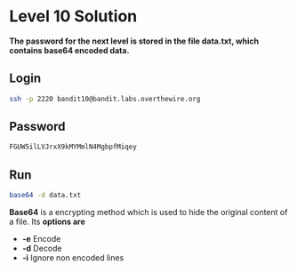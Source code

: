 # Level 10 Solution

**The password for the next level is stored in the file data.txt, which contains base64 encoded data.**

## Login
```bash
ssh -p 2220 bandit10@bandit.labs.overthewire.org
```

## Password
```bash
FGUW5ilLVJrxX9kMYMmlN4MgbpfMiqey
```

## Run
```bash
base64 -d data.txt
```
**Base64** is a encrypting method which is used to hide the original content of a file. Its **options are**
- **-e** Encode
- **-d** Decode
- **-i** Ignore non encoded lines
